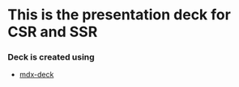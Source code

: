 # This is the presentation deck for CSR and SSR

### Deck is created using
- [mdx-deck](https://github.com/jxnblk/mdx-deck)